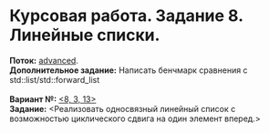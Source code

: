 ﻿# Курсовая работа. Задание 8. Линейные списки.
**Поток:** <ins>advanced</ins>.</br>**Дополнительное задание:** Написать бенчмарк сравнения с std::list/std::forward_list</br></br>**Вариант №:** <ins><8, 3, 13></ins></br>**Задание:** <Реализовать односвязный линейный список с возможностью циклического сдвига на один элемент вперед.>
